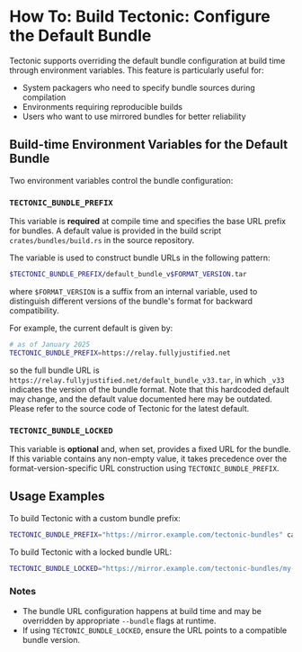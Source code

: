 # How To: Build Tectonic: Configure the Default Bundle

Tectonic supports overriding the default bundle configuration at build time through environment variables. This feature is particularly useful for:

- System packagers who need to specify bundle sources during compilation
- Environments requiring reproducible builds
- Users who want to use mirrored bundles for better reliability

## Build-time Environment Variables for the Default Bundle

Two environment variables control the bundle configuration:

### `TECTONIC_BUNDLE_PREFIX`

This variable is **required** at compile time and specifies the base URL prefix for bundles.
A default value is provided in the build script `crates/bundles/build.rs` in the source repository.

The variable is used to construct bundle URLs in the following pattern:
```bash
$TECTONIC_BUNDLE_PREFIX/default_bundle_v$FORMAT_VERSION.tar
```
where `$FORMAT_VERSION` is a suffix from an internal variable, used to distinguish different versions
of the bundle's format for backward compatibility.

For example, the current default is given by:
```bash
# as of January 2025
TECTONIC_BUNDLE_PREFIX=https://relay.fullyjustified.net
```
so the full bundle URL is `https://relay.fullyjustified.net/default_bundle_v33.tar`,
in which `_v33` indicates the version of the bundle format.
Note that this hardcoded default may change, and the default value documented here may be outdated.
Please refer to the source code of Tectonic for the latest default.

### `TECTONIC_BUNDLE_LOCKED`

This variable is **optional** and, when set, provides a fixed URL for the bundle. If this variable contains any non-empty value, it takes precedence over the format-version-specific URL construction using `TECTONIC_BUNDLE_PREFIX`.

## Usage Examples

To build Tectonic with a custom bundle prefix:

```sh
TECTONIC_BUNDLE_PREFIX="https://mirror.example.com/tectonic-bundles" cargo build
```

To build Tectonic with a locked bundle URL:

```sh
TECTONIC_BUNDLE_LOCKED="https://mirror.example.com/tectonic-bundles/my-fixed-bundle.tar" cargo build
```

### Notes

- The bundle URL configuration happens at build time and may be overridden by appropriate `--bundle` flags at runtime.
- If using `TECTONIC_BUNDLE_LOCKED`, ensure the URL points to a compatible bundle version.
